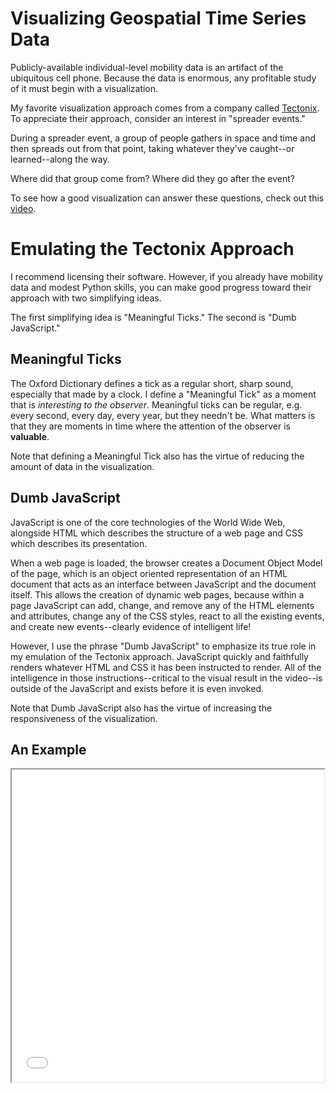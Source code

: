 # Visualizing Geospatial Time Series Data

Publicly-available individual-level mobility data is an artifact of the ubiquitous cell phone.  Because the data is enormous, any profitable study of it must begin with a visualization.

My favorite visualization approach comes from a company called [Tectonix](https://www.tectonix.com/).  To appreciate their approach, consider an interest in "spreader events."

During a spreader event, a group of people gathers in space and time and then spreads out from that point, taking whatever they've caught--or learned--along the way.  

Where did that group come from?  Where did they go after the event?

To see how a good visualization can answer these questions, check out this [video](https://twitter.com/tectonixgeo/status/1242628347034767361).

# Emulating the Tectonix Approach

I recommend licensing their software.  However, if you already have mobility data and modest Python skills, you can make good progress toward their approach with two simplifying ideas.  

The first simplifying idea is "Meaningful Ticks."  The second is "Dumb JavaScript."

## Meaningful Ticks
The Oxford Dictionary defines a tick as a regular short, sharp sound, especially that made by a clock.  I define a "Meaningful Tick" as a moment that is <em>interesting to the observer</em>.  Meaningful ticks can be regular, e.g. every second, every day, every year, but they needn't be.  What matters is that they are moments in time where the attention of the observer is <b>valuable</b>.  

Note that defining a Meaningful Tick also has the virtue of reducing the amount of data in the visualization.

## Dumb JavaScript
JavaScript is one of the core technologies of the World Wide Web, alongside HTML which describes the structure of a web page and CSS which describes its presentation.

When a web page is loaded, the browser creates a Document Object Model of the page, which is an object oriented representation of an HTML document that acts as an interface between JavaScript and the document itself. This allows the creation of dynamic web pages, because within a page JavaScript can add, change, and remove any of the HTML elements and attributes, change any of the CSS styles, react to all the existing events, and create new events--clearly evidence of intelligent life!

However, I use the phrase "Dumb JavaScript" to emphasize its true role in my emulation of the Tectonix approach.  JavaScript quickly and faithfully renders whatever HTML and CSS it has been instructed to render.  All of the intelligence in those instructions--critical to the visual result in the video--is outside of the JavaScript and exists before it is even invoked.  

Note that Dumb JavaScript also has the virtue of increasing the responsiveness of the visualization.

## An Example

<iframe src="test_map.html" height="500" width="500"></iframe>